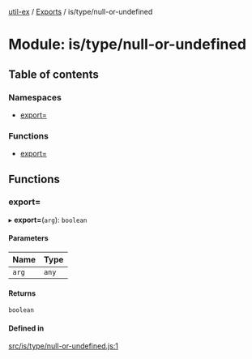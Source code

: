 [util-ex](../README.md) / [Exports](../modules.md) / is/type/null-or-undefined

# Module: is/type/null-or-undefined

## Table of contents

### Namespaces

- [export&#x3D;](is_type_null_or_undefined.export_.md)

### Functions

- [export&#x3D;](is_type_null_or_undefined.md#export&#x3D;)

## Functions

### export&#x3D;

▸ **export=**(`arg`): `boolean`

#### Parameters

| Name | Type |
| :------ | :------ |
| `arg` | `any` |

#### Returns

`boolean`

#### Defined in

[src/is/type/null-or-undefined.js:1](https://github.com/snowyu/util-ex.js/blob/10dfb41/src/is/type/null-or-undefined.js#L1)

